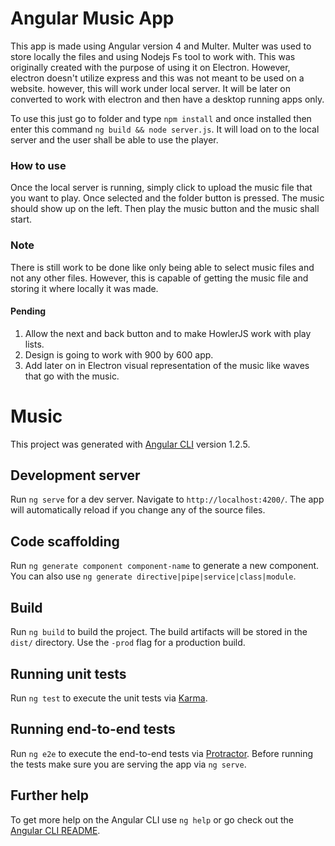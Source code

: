 # Angular Music App

This app is made using Angular version 4 and Multer. Multer was used to store locally the files and using Nodejs Fs tool to work with. 
This was originally created with the purpose of using it on Electron. However, electron doesn't utilize express and this was not meant to be used on a website. however, this will work under local server. 
It will be later on converted to work with electron and then have a desktop running apps only. 


To use this just go to folder and type `npm install` and once installed
then enter this command  `ng build && node server.js`.
It will load on to the local server and the user shall be able to use the player.

### How to use

Once the local server is running, simply click to upload the music file that you want to play. Once selected and the folder button is pressed. The music should show up on the left. 
Then play the music button and the music shall start. 


### Note
There is still work to be done like only being able to select music files and not any other files. 
However, this is capable of getting the music file and storing it where locally it was made. 

#### Pending
1. Allow the next and back button and to make HowlerJS work with play lists.
2. Design is going to work with 900 by 600 app. 
3. Add later on in Electron visual representation of the music like waves that go with the music. 



# Music

This project was generated with [Angular CLI](https://github.com/angular/angular-cli) version 1.2.5.

## Development server

Run `ng serve` for a dev server. Navigate to `http://localhost:4200/`. The app will automatically reload if you change any of the source files.

## Code scaffolding

Run `ng generate component component-name` to generate a new component. You can also use `ng generate directive|pipe|service|class|module`.

## Build

Run `ng build` to build the project. The build artifacts will be stored in the `dist/` directory. Use the `-prod` flag for a production build.

## Running unit tests

Run `ng test` to execute the unit tests via [Karma](https://karma-runner.github.io).

## Running end-to-end tests

Run `ng e2e` to execute the end-to-end tests via [Protractor](http://www.protractortest.org/).
Before running the tests make sure you are serving the app via `ng serve`.

## Further help

To get more help on the Angular CLI use `ng help` or go check out the [Angular CLI README](https://github.com/angular/angular-cli/blob/master/README.md).
 




